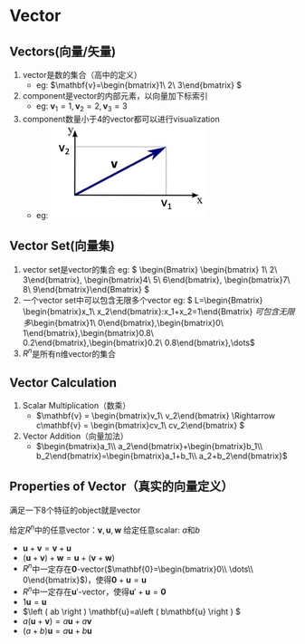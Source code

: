 # Vector

## Vectors(向量/矢量)
1. vector是数的集合（高中的定义）
    * eg: $\mathbf{v}=\begin{bmatrix}1\\ 2\\ 3\end{bmatrix} $
2. component是vector的内部元素，以向量加下标索引
    * eg: $\mathbf{v}_1=1,\, \mathbf{v}_2=2,\, \mathbf{v}_3=3$
3. component数量小于4的vector都可以进行visualization
    * eg: ![](eg.jpg)

## Vector Set(向量集)
1. vector set是vector的集合
eg: $ \begin{Bmatrix} \begin{bmatrix} 1\\ 2\\ 3\end{bmatrix}, \begin{bmatrix}4\\ 5\\ 6\end{bmatrix}, \begin{bmatrix}7\\ 8\\ 9\end{bmatrix}\end{Bmatrix} $
2. 一个vector set中可以包含无限多个vector
eg: $ L=\begin{Bmatrix} \begin{bmatrix}x_1\\ x_2\end{bmatrix}:x_1+x_2=1\end{Bmatrix} $可包含无限多$\begin{bmatrix}1\\ 0\end{bmatrix},\begin{bmatrix}0\\ 1\end{bmatrix},\begin{bmatrix}0.8\\ 0.2\end{bmatrix},\begin{bmatrix}0.2\\ 0.8\end{bmatrix},\dots$
3. $R^n$是所有n维vector的集合
   
## Vector Calculation
1. Scalar Multiplication（数乘）
    * $\mathbf{v} = \begin{bmatrix}v_1\\ v_2\end{bmatrix} \Rightarrow  c\mathbf{v} = \begin{bmatrix}cv_1\\ cv_2\end{bmatrix}  $
2. Vector Addition（向量加法）
    * $\begin{bmatrix}a_1\\ a_2\end{bmatrix}+\begin{bmatrix}b_1\\ b_2\end{bmatrix}=\begin{bmatrix}a_1+b_1\\ a_2+b_2\end{bmatrix}$

## Properties of Vector（真实的向量定义）
满足一下8个特征的object就是vector

给定$R^n$中的任意vector：$\mathbf{v},\mathbf{u},\mathbf{w}$
给定任意scalar: $a$和$b$
* $\mathbf{u}+\mathbf{v}=\mathbf{v}+\mathbf{u}$
* $\left ( \mathbf{u}+\mathbf{v} \right ) +\mathbf{w}=\mathbf{u}+\left ( \mathbf{v}+\mathbf{w} \right )$
* $R^n$中一定存在$\mathbf{0}$-vector($\mathbf{0}=\begin{bmatrix}0\\ \dots\\ 0\end{bmatrix}$)，使得$\mathbf{0}+\mathbf{u}=\mathbf{u}$
* $R^n$中一定存在$\mathbf{u}'$-vector，使得$\mathbf{u}'+\mathbf{u}=\mathbf{0}$
* $1\mathbf{u}=\mathbf{u}$
* $\left ( ab \right ) \mathbf{u}=a\left ( b\mathbf{u} \right ) $
* $a\left ( \mathbf{u}+\mathbf{v} \right ) =a\mathbf{u}+a\mathbf{v}$
* $\left ( a+b \right )\mathbf{u} =a\mathbf{u}+b\mathbf{u}$
